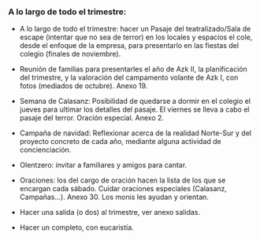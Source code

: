 [nombre]: <> (Primer Trimestre)
[sidebar]: <> (1º Trimestre)
[icon]: <> (fa-1)
[exit]: <> (exit)

### A lo largo de todo el trimestre:
- A lo largo de todo el trimestre: hacer un Pasaje del teatralizado/Sala de escape (intentar que no sea de terror) en los locales y espacios el cole, desde el enfoque de la empresa, para presentarlo en las fiestas del colegio (finales de noviembre).

- Reunión de familias para presentarles el año de Azk II, la planificación del trimestre, y la valoración del campamento volante de Azk I, con fotos (mediados de octubre). Anexo 19.

- Semana de Calasanz: Posibilidad de quedarse a dormir en el colegio el jueves para ultimar los detalles del pasaje. El viernes se lleva a cabo el pasaje del terror. Oración especial. Anexo 2.

- Campaña de navidad: Reflexionar acerca de la realidad Norte-Sur y del proyecto concreto de cada año, mediante alguna actividad de concienciación.

- Olentzero: invitar a familiares y amigos para cantar.

- Oraciones: los del cargo de oración hacen la lista de los que se encargan cada sábado. Cuidar oraciones especiales (Calasanz, Campañas...). Anexo 30. Los monis les ayudan y orientan.

- Hacer una salida (o dos) al trimestre, ver anexo salidas.

- Hacer un completo, con eucaristía.